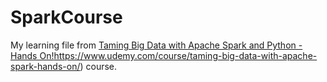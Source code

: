# SparkCourse

My learning file from  [Taming Big Data with Apache Spark and Python - Hands On!](https://www.udemy.com/course/taming-big-data-with-apache-spark-hands-on/)https://www.udemy.com/course/taming-big-data-with-apache-spark-hands-on/) course.
